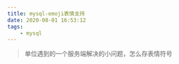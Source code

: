 ```yaml
---
title: mysql-emoji表情支持
date: 2020-08-01 16:53:12
tags:
    - mysql
---
```

> 单位遇到的一个服务端解决的小问题，怎么存表情符号